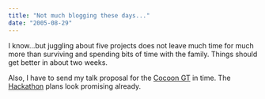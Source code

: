 ```yaml
---
title: "Not much blogging these days..."
date: "2005-08-29"
---
```


I know...but juggling about five projects does not leave much time for much more than surviving and spending bits of time with the family. Things should get better in about two weeks.

Also, I have to send my talk proposal for the [Cocoon GT](http://www.cocoongt.org/) in time. The [Hackathon](http://wiki.apache.org/cocoon/GT2005Hackaton) plans look promising already.
